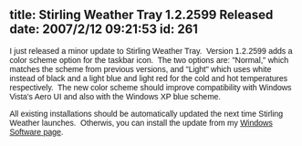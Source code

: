 title: Stirling Weather Tray 1.2.2599 Released
date: 2007/2/12 09:21:53
id: 261
---
<font face="Arial">I just released a minor update to Stirling Weather Tray.  Version 1.2.2599 adds a color scheme option for the taskbar icon.  The two options are: "Normal," which matches the scheme from previous versions, and "Light" which uses white instead of black and a light blue and light red for the cold and hot temperatures respectively.  The new color scheme should improve compatibility with Windows Vista's Aero UI and also with the Windows XP blue scheme.</font>

<font face="Arial">All existing installations should be automatically updated the next time Stirling Weather launches.  Otherwis, you can install the update from my [Windows Software page](Windows.aspx).</font>